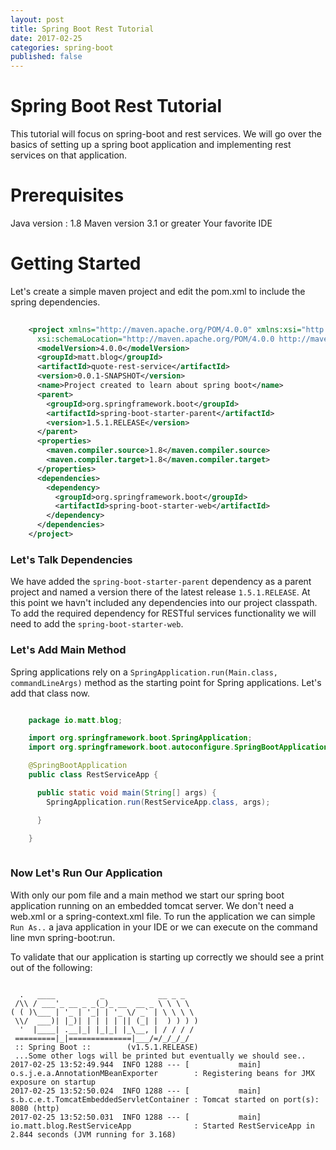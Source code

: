 ```yaml
---
layout: post
title: Spring Boot Rest Tutorial
date: 2017-02-25
categories: spring-boot
published: false
---
```


# Spring Boot Rest Tutorial

This tutorial will focus on spring-boot and rest services.  We will go over the basics of setting up a spring boot application and implementing rest services on that application.

# Prerequisites
Java version : 1.8
Maven version 3.1 or greater
Your favorite IDE

# Getting Started

Let's create a simple maven project and edit the pom.xml to include the spring dependencies.

```xml
    
    <project xmlns="http://maven.apache.org/POM/4.0.0" xmlns:xsi="http://www.w3.org/2001/XMLSchema-instance"
      xsi:schemaLocation="http://maven.apache.org/POM/4.0.0 http://maven.apache.org/xsd/maven-4.0.0.xsd">
      <modelVersion>4.0.0</modelVersion>
      <groupId>matt.blog</groupId>
      <artifactId>quote-rest-service</artifactId>
      <version>0.0.1-SNAPSHOT</version>
      <name>Project created to learn about spring boot</name>
      <parent>
        <groupId>org.springframework.boot</groupId>
        <artifactId>spring-boot-starter-parent</artifactId>
        <version>1.5.1.RELEASE</version>
      </parent>
      <properties>
        <maven.compiler.source>1.8</maven.compiler.source>
        <maven.compiler.target>1.8</maven.compiler.target>
      </properties>
      <dependencies>
        <dependency>
          <groupId>org.springframework.boot</groupId>
          <artifactId>spring-boot-starter-web</artifactId>
        </dependency>
      </dependencies>
    </project>

```

### Let's Talk Dependencies
  We have added the `spring-boot-starter-parent` dependency as a parent project and named a version there of the latest release `1.5.1.RELEASE`.   At this point we havn't included any dependencies into our project classpath.  To add the required dependency for RESTful services functionality we will need to add the `spring-boot-starter-web`.  
  
  
### Let's Add Main Method
Spring applications rely on a `SpringApplication.run(Main.class, commandLineArgs)` method as the starting point for Spring applications.  Let's add that class now.

```java

    package io.matt.blog;

    import org.springframework.boot.SpringApplication;
    import org.springframework.boot.autoconfigure.SpringBootApplication;

    @SpringBootApplication
    public class RestServiceApp {

      public static void main(String[] args) {
        SpringApplication.run(RestServiceApp.class, args);

      }

    }
 

```

### Now Let's Run Our Application
With only our pom file and a main method we start our spring boot application running on an embedded tomcat server.  We don't need a web.xml or a spring-context.xml file.  To run the application we can simple `Run As..` a java application in your IDE or we can execute on the command line mvn spring-boot:run.

To validate that our application is starting up correctly we should see a print out of the following:

```
  
  .   ____          _            __ _ _
 /\\ / ___'_ __ _ _(_)_ __  __ _ \ \ \ \
( ( )\___ | '_ | '_| | '_ \/ _` | \ \ \ \
 \\/  ___)| |_)| | | | | || (_| |  ) ) ) )
  '  |____| .__|_| |_|_| |_\__, | / / / /
 =========|_|==============|___/=/_/_/_/
 :: Spring Boot ::        (v1.5.1.RELEASE)
 ...Some other logs will be printed but eventually we should see..
2017-02-25 13:52:49.944  INFO 1288 --- [           main] o.s.j.e.a.AnnotationMBeanExporter        : Registering beans for JMX exposure on startup
2017-02-25 13:52:50.024  INFO 1288 --- [           main] s.b.c.e.t.TomcatEmbeddedServletContainer : Tomcat started on port(s): 8080 (http)
2017-02-25 13:52:50.031  INFO 1288 --- [           main] io.matt.blog.RestServiceApp              : Started RestServiceApp in 2.844 seconds (JVM running for 3.168)



```




